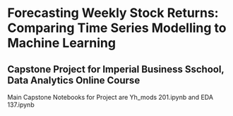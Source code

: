 # Forecasting Weekly Stock Returns: Comparing Time Series Modelling to Machine Learning 

## Capstone Project for Imperial Business Sschool, Data Analytics Online Course

Main Capstone Notebooks for Project are Yh_mods 201.ipynb and EDA 137.ipynb
